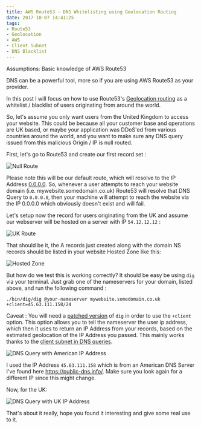 ```yaml
---
title: AWS Route53 - DNS Whitelisting using Geolocation Routing
date: 2017-10-07 14:41:25
tags:
- Route53
- Geolocation
- AWS
- Client Subnet
- DNS Blacklist
---
```


Assumptions:  Basic knowledge of AWS Route53


DNS can be a powerful tool, more so if you are using AWS Route53 as your provider.

In this post I will focus on how to use Route53's [Geolocation routing](http://docs.aws.amazon.com/Route53/latest/DeveloperGuide/routing-policy.html#routing-policy-geo) as a whitelist / blacklist of users originating from around the world.

So, let's assume you only want users from the United Kingdom to access your website. This could be because all your customer base and operations are UK based, or maybe your application was DDoS'ed from various countries around the world, and you want to make sure any DNS query issued from this malicious Origin / IP is null routed.

First, let's go to Route53 and create our first record set :

![Null Route](https://res.cloudinary.com/danielcondemarin/image/upload/v1507497187/nullrouteset.png)


Please note this will be our default route, which will resolve to the IP Address [0.0.0.0](https://en.wikipedia.org/wiki/Null_route). So, whenever a user attempts to reach your website domain (i.e. mywebsite.somedomain.co.uk) Route53 will resolve that DNS Query to `0.0.0.0`, then your machine will attempt to reach the website via the IP 0.0.0.0 which obviously doesn't exist and will fail.

Let's setup now the record for users originating from the UK and assume our webserver will be hosted on a server with IP `54.12.12.12` :

![UK Route](https://res.cloudinary.com/danielcondemarin/image/upload/v1507497187/ukrouteset.png)

That should be it, the A records just created along with the domain NS records should be listed in your website Hosted Zone like this:

![Hosted Zone](https://res.cloudinary.com/danielcondemarin/image/upload/v1507497187/hostedzone.png)

But how do we test this is working correctly? It should be easy be using `dig` via your terminal. Just grab one of the nameservers for your domain, listed above, and run the following command :

`./bin/dig/dig @your-nameserver mywebsite.somedomain.co.uk +client=45.63.111.158/24`

Caveat : You will need a [patched version](https://www.gsic.uva.es/~jnisigl/dig-edns-client-subnet.html) of `dig` in order to use the `+client` option. This option allows you to tell the nameserver the user ip address, which then it uses to return an IP Address from your records, based on the estimated geolocation of the IP Address you passed. This mainly works thanks to the [client subnet in DNS queries](https://tools.ietf.org/html/rfc7871). 

![DNS Query with American IP Address](https://res.cloudinary.com/danielcondemarin/image/upload/v1507500087/usdnsquery.png)

I used the IP Address `45.63.111.158` which is from an American DNS Server I've found here https://public-dns.info/. Make sure you look again for a different IP since this might change.


Now, for the UK:

![DNS Query with UK IP Address](https://res.cloudinary.com/danielcondemarin/image/upload/v1507500087/ukdnsquery.png)


That's about it really, hope you found it interesting and give some real use to it.










